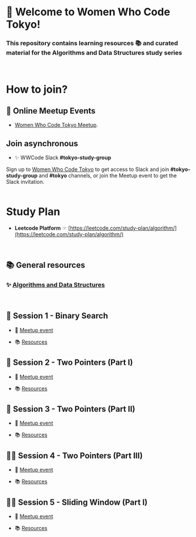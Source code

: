 # 👋 Welcome to Women Who Code Tokyo!

### This repository contains learning resources 📚 and curated material for the **Algorithms and Data Structures** study series
<br />

# How to join?

## 📅 Online Meetup Events
* [Women Who Code Tokyo Meetup](https://www.meetup.com/Women-Who-Code-Tokyo).

## Join asynchronous

* ✨ WWCode Slack **#tokyo-study-group**

Sign up to [Women Who Code Tokyo](https://www.womenwhocode.com/tokyo/join) to get access to Slack and join **#tokyo-study-group** and **#tokyo** channels, or join the Meetup event to get the Slack invitation.
<br />
<br />

# Study Plan

* **Leetcode Platform** ☞ 
[https://leetcode.com/study-plan/algorithm/](https://leetcode.com/study-plan/algorithm/)
<br />

## 📚 General resources

### ✨ [Algorithms and Data Structures](algorithms-dt.md)

<br />

## 📌 Session 1 - Binary Search

* 📅 [Meetup event](https://www.meetup.com/women-who-code-tokyo/events/293242540/) 

* 📚 [Resources](binary-search.md)

## 📌 Session 2 - Two Pointers (Part I)

* 📅 [Meetup event](https://www.meetup.com/women-who-code-tokyo/events/293759417/) 

* 📚 [Resources](two-pointers-part-1.md)

## 📌 Session 3 - Two Pointers (Part II)

* 📅 [Meetup event](https://www.meetup.com/women-who-code-tokyo/events/294115566/) 

* 📚 [Resources](two-pointers-part-1.md)

## 📌✨ Session 4 - Two Pointers (Part III)

* 📅 [Meetup event](https://www.meetup.com/women-who-code-tokyo/events/294403999/) 

* 📚 [Resources](two-pointers-part-1.md)

## 📌✨ Session 5 - Sliding Window (Part I)

* 📅 [Meetup event](https://www.meetup.com/women-who-code-tokyo/events/296292780/) 

* 📚 [Resources](slinding-window.md)
